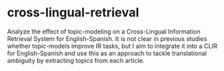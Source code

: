 # cross-lingual-retrieval
Analyze the effect of topic-modeling on a Cross-Lingual Information Retrieval System for English-Spanish. It is not clear in previous studies whether topic-models improve IR tasks, but I aim to integrate it into a CLIR for English-Spanish and use this as an approach to tackle translational ambiguity by extracting topics from each article.
